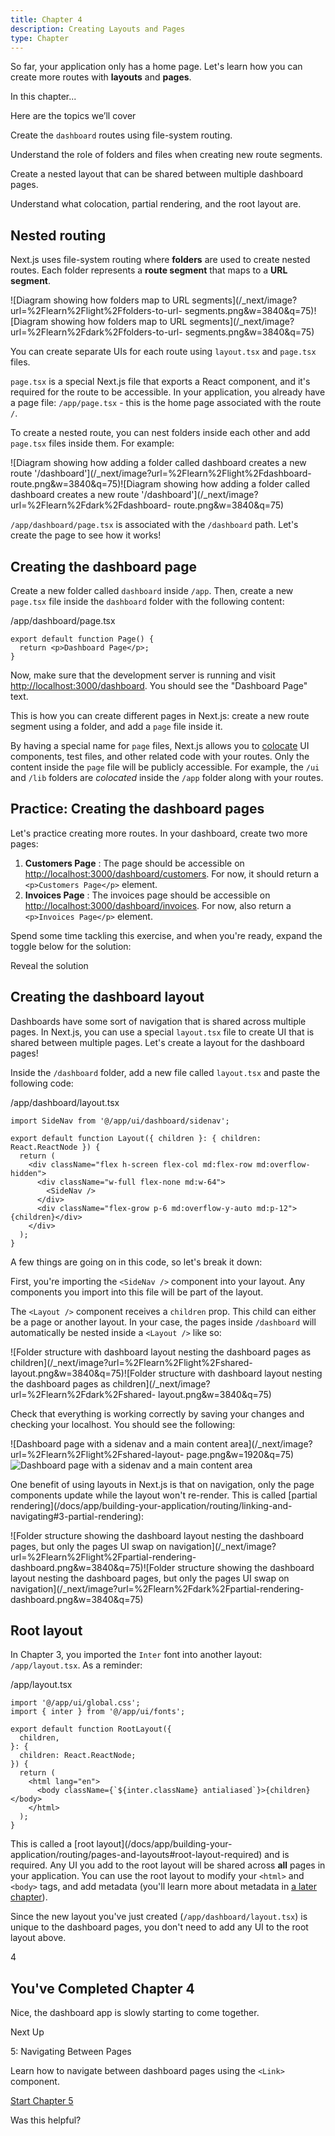 ```yaml
---
title: Chapter 4
description: Creating Layouts and Pages
type: Chapter
---
```


So far, your application only has a home page. Let's learn how you can create
more routes with **layouts** and **pages**.

In this chapter...

Here are the topics we’ll cover

Create the `dashboard` routes using file-system routing.

Understand the role of folders and files when creating new route segments.

Create a nested layout that can be shared between multiple dashboard pages.

Understand what colocation, partial rendering, and the root layout are.

## Nested routing

Next.js uses file-system routing where **folders** are used to create nested
routes. Each folder represents a **route segment** that maps to a **URL
segment**.

![Diagram showing how folders map to URL
segments](/\_next/image?url=%2Flearn%2Flight%2Ffolders-to-url-
segments.png&w=3840&q=75)![Diagram showing how folders map to URL
segments](/\_next/image?url=%2Flearn%2Fdark%2Ffolders-to-url-
segments.png&w=3840&q=75)

You can create separate UIs for each route using `layout.tsx` and `page.tsx`
files.

`page.tsx` is a special Next.js file that exports a React component, and it's
required for the route to be accessible. In your application, you already have
a page file: `/app/page.tsx` \- this is the home page associated with the
route `/`.

To create a nested route, you can nest folders inside each other and add
`page.tsx` files inside them. For example:

![Diagram showing how adding a folder called dashboard creates a new route
'/dashboard'](/\_next/image?url=%2Flearn%2Flight%2Fdashboard-
route.png&w=3840&q=75)![Diagram showing how adding a folder called dashboard
creates a new route
'/dashboard'](/\_next/image?url=%2Flearn%2Fdark%2Fdashboard-
route.png&w=3840&q=75)

`/app/dashboard/page.tsx` is associated with the `/dashboard` path. Let's
create the page to see how it works!

## Creating the dashboard page

Create a new folder called `dashboard` inside `/app`. Then, create a new
`page.tsx` file inside the `dashboard` folder with the following content:

/app/dashboard/page.tsx

    export default function Page() {
      return <p>Dashboard Page</p>;
    }

Now, make sure that the development server is running and visit
<http://localhost:3000/dashboard>[](http://localhost:3000/dashboard). You
should see the "Dashboard Page" text.

This is how you can create different pages in Next.js: create a new route
segment using a folder, and add a `page` file inside it.

By having a special name for `page` files, Next.js allows you to
[colocate](/docs/app/building-your-application/routing#colocation) UI
components, test files, and other related code with your routes. Only the
content inside the `page` file will be publicly accessible. For example, the
`/ui` and `/lib` folders are _colocated_ inside the `/app` folder along with
your routes.

## Practice: Creating the dashboard pages

Let's practice creating more routes. In your dashboard, create two more pages:

1. **Customers Page** : The page should be accessible on <http://localhost:3000/dashboard/customers>[](http://localhost:3000/dashboard/customers). For now, it should return a `<p>Customers Page</p>` element.
2. **Invoices Page** : The invoices page should be accessible on <http://localhost:3000/dashboard/invoices>[](http://localhost:3000/dashboard/invoices). For now, also return a `<p>Invoices Page</p>` element.

Spend some time tackling this exercise, and when you're ready, expand the
toggle below for the solution:

Reveal the solution

## Creating the dashboard layout

Dashboards have some sort of navigation that is shared across multiple pages.
In Next.js, you can use a special `layout.tsx` file to create UI that is
shared between multiple pages. Let's create a layout for the dashboard pages!

Inside the `/dashboard` folder, add a new file called `layout.tsx` and paste
the following code:

/app/dashboard/layout.tsx

    import SideNav from '@/app/ui/dashboard/sidenav';

    export default function Layout({ children }: { children: React.ReactNode }) {
      return (
        <div className="flex h-screen flex-col md:flex-row md:overflow-hidden">
          <div className="w-full flex-none md:w-64">
            <SideNav />
          </div>
          <div className="flex-grow p-6 md:overflow-y-auto md:p-12">{children}</div>
        </div>
      );
    }

A few things are going on in this code, so let's break it down:

First, you're importing the `<SideNav />` component into your layout. Any
components you import into this file will be part of the layout.

The `<Layout />` component receives a `children` prop. This child can either
be a page or another layout. In your case, the pages inside `/dashboard` will
automatically be nested inside a `<Layout />` like so:

![Folder structure with dashboard layout nesting the dashboard pages as
children](/\_next/image?url=%2Flearn%2Flight%2Fshared-
layout.png&w=3840&q=75)![Folder structure with dashboard layout nesting the
dashboard pages as children](/\_next/image?url=%2Flearn%2Fdark%2Fshared-
layout.png&w=3840&q=75)

Check that everything is working correctly by saving your changes and checking
your localhost. You should see the following:

![Dashboard page with a sidenav and a main content
area](/\_next/image?url=%2Flearn%2Flight%2Fshared-layout-
page.png&w=1920&q=75)![Dashboard page with a sidenav and a main content
area](/_next/image?url=%2Flearn%2Fdark%2Fshared-layout-page.png&w=1920&q=75)

One benefit of using layouts in Next.js is that on navigation, only the page
components update while the layout won't re-render. This is called [partial
rendering](/docs/app/building-your-application/routing/linking-and-
navigating#3-partial-rendering):

![Folder structure showing the dashboard layout nesting the dashboard pages,
but only the pages UI swap on
navigation](/\_next/image?url=%2Flearn%2Flight%2Fpartial-rendering-
dashboard.png&w=3840&q=75)![Folder structure showing the dashboard layout
nesting the dashboard pages, but only the pages UI swap on
navigation](/\_next/image?url=%2Flearn%2Fdark%2Fpartial-rendering-
dashboard.png&w=3840&q=75)

## Root layout

In Chapter 3, you imported the `Inter` font into another layout:
`/app/layout.tsx`. As a reminder:

/app/layout.tsx

    import '@/app/ui/global.css';
    import { inter } from '@/app/ui/fonts';

    export default function RootLayout({
      children,
    }: {
      children: React.ReactNode;
    }) {
      return (
        <html lang="en">
          <body className={`${inter.className} antialiased`}>{children}</body>
        </html>
      );
    }

This is called a [root layout](/docs/app/building-your-
application/routing/pages-and-layouts#root-layout-required) and is required.
Any UI you add to the root layout will be shared across **all** pages in your
application. You can use the root layout to modify your `<html>` and `<body>`
tags, and add metadata (you'll learn more about metadata in [a later
chapter](/learn/dashboard-app/adding-metadata)).

Since the new layout you've just created (`/app/dashboard/layout.tsx`) is
unique to the dashboard pages, you don't need to add any UI to the root layout
above.

4

## You've Completed Chapter 4

Nice, the dashboard app is slowly starting to come together.

Next Up

5: Navigating Between Pages

Learn how to navigate between dashboard pages using the `<Link>` component.

[Start Chapter 5](/learn/dashboard-app/navigating-between-pages)

Was this helpful?
